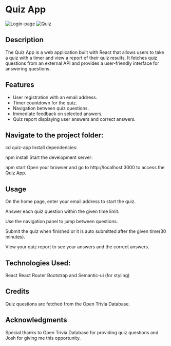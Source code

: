 # Quiz App

![Login-page](image.png)
![Quiz](image-1.png)

## Description

The Quiz App is a web application built with React that allows users to take a quiz with a timer and view a report of their quiz results. It fetches quiz questions from an external API and provides a user-friendly interface for answering questions.

## Features

- User registration with an email address.
- Timer countdown for the quiz.
- Navigation between quiz questions.
- Immediate feedback on selected answers.
- Quiz report displaying user answers and correct answers.


## Navigate to the project folder:

cd quiz-app
Install dependencies:

npm install
Start the development server:

npm start
Open your browser and go to http://localhost:3000 to access the Quiz App.

## Usage
On the home page, enter your email address to start the quiz.

Answer each quiz question within the given time limit.

Use the navigation panel to jump between questions.

Submit the quiz when finished or it is auto submitted after the given time(30 minutes).

View your quiz report to see your answers and the correct answers.

## Technologies Used:
React
React Router
Bootstrap and Semantic-ui (for styling)

## Credits
Quiz questions are fetched from the Open Trivia Database.

## Acknowledgments
Special thanks to Open Trivia Database for providing quiz questions and Josh for giving me this opportunity.